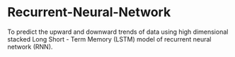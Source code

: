 # Recurrent-Neural-Network
To predict the upward and downward trends of data using high dimensional stacked Long Short - Term Memory (LSTM) model of recurrent neural network (RNN). 

